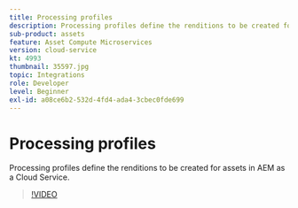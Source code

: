 ```yaml
---
title: Processing profiles
description: Processing profiles define the renditions to be created for assets in AEM as a Cloud Service.
sub-product: assets
feature: Asset Compute Microservices
version: cloud-service
kt: 4993
thumbnail: 35597.jpg
topic: Integrations
role: Developer
level: Beginner
exl-id: a08ce6b2-532d-4fd4-ada4-3cbec0fde699
---
```

# Processing profiles

Processing profiles define the renditions to be created for assets in AEM as a Cloud Service.

>[!VIDEO](https://video.tv.adobe.com/v/35597/?quality=12&learn=on&hidetitle=true)
